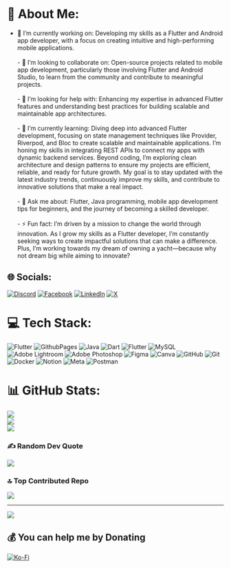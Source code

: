 # 💫 About Me:
- 🎯 I’m currently working on: Developing my skills as a Flutter and Android app developer, with a focus on creating intuitive and high-performing mobile applications.<br><br>- 🤝 I’m looking to collaborate on: Open-source projects related to mobile app development, particularly those involving Flutter and Android Studio, to learn from the community and contribute to meaningful projects.<br><br>- 📝 I’m looking for help with: Enhancing my expertise in advanced Flutter features and understanding best practices for building scalable and maintainable app architectures.<br><br>- 🌱 I’m currently learning: Diving deep into advanced Flutter development, focusing on state management techniques like Provider, Riverpod, and Bloc to create scalable and maintainable applications. I’m honing my skills in integrating REST APIs to connect my apps with dynamic backend services. Beyond coding, I’m exploring clean architecture and design patterns to ensure my projects are efficient, reliable, and ready for future growth. My goal is to stay updated with the latest industry trends, continuously improve my skills, and contribute to innovative solutions that make a real impact.<br><br>- 💬 Ask me about: Flutter, Java programming, mobile app development tips for beginners, and the journey of becoming a skilled developer.<br><br>- ⚡ Fun fact: I’m driven by a mission to change the world through innovation. As I grow my skills as a Flutter developer, I’m constantly seeking ways to create impactful solutions that can make a difference. Plus, I’m working towards my dream of owning a yacht—because why not dream big while aiming to innovate?


## 🌐 Socials:
[![Discord](https://img.shields.io/badge/Discord-%237289DA.svg?logo=discord&logoColor=white)](https://discord.gg/Qpaxf8df) [![Facebook](https://img.shields.io/badge/Facebook-%231877F2.svg?logo=Facebook&logoColor=white)](https://facebook.com/rakibulmehedi02) [![LinkedIn](https://img.shields.io/badge/LinkedIn-%230077B5.svg?logo=linkedin&logoColor=white)](https://linkedin.com/in/rakibul-islam-mehedi-a1b8ba1bb?utm_source=share&utm_campaign=share_via&utm_content=profile&utm_medium=android_app) [![X](https://img.shields.io/badge/X-black.svg?logo=X&logoColor=white)](https://x.com/rakibulislammehedi02) 

# 💻 Tech Stack:
![Flutter](https://img.shields.io/badge/Flutter-%2302569B.svg?style=for-the-badge&logo=Flutter&logoColor=white) ![GithubPages](https://img.shields.io/badge/github%20pages-121013?style=for-the-badge&logo=github&logoColor=white) ![Java](https://img.shields.io/badge/java-%23ED8B00.svg?style=for-the-badge&logo=openjdk&logoColor=white) ![Dart](https://img.shields.io/badge/dart-%230175C2.svg?style=for-the-badge&logo=dart&logoColor=white) ![Flutter](https://img.shields.io/badge/Flutter-%2302569B.svg?style=for-the-badge&logo=Flutter&logoColor=white) ![MySQL](https://img.shields.io/badge/mysql-4479A1.svg?style=for-the-badge&logo=mysql&logoColor=white) ![Adobe Lightroom](https://img.shields.io/badge/Adobe%20Lightroom-31A8FF.svg?style=for-the-badge&logo=Adobe%20Lightroom&logoColor=white) ![Adobe Photoshop](https://img.shields.io/badge/adobe%20photoshop-%2331A8FF.svg?style=for-the-badge&logo=adobe%20photoshop&logoColor=white) ![Figma](https://img.shields.io/badge/figma-%23F24E1E.svg?style=for-the-badge&logo=figma&logoColor=white) ![Canva](https://img.shields.io/badge/Canva-%2300C4CC.svg?style=for-the-badge&logo=Canva&logoColor=white) ![GitHub](https://img.shields.io/badge/github-%23121011.svg?style=for-the-badge&logo=github&logoColor=white) ![Git](https://img.shields.io/badge/git-%23F05033.svg?style=for-the-badge&logo=git&logoColor=white) ![Docker](https://img.shields.io/badge/docker-%230db7ed.svg?style=for-the-badge&logo=docker&logoColor=white) ![Notion](https://img.shields.io/badge/Notion-%23000000.svg?style=for-the-badge&logo=notion&logoColor=white) ![Meta](https://img.shields.io/badge/Meta-%230467DF.svg?style=for-the-badge&logo=Meta&logoColor=white) ![Postman](https://img.shields.io/badge/Postman-FF6C37?style=for-the-badge&logo=postman&logoColor=white)
# 📊 GitHub Stats:
![](https://github-readme-stats.vercel.app/api?username=MehedisGits&theme=swift&hide_border=false&include_all_commits=true&count_private=true)<br/>
![](https://github-readme-streak-stats.herokuapp.com/?user=MehedisGits&theme=swift&hide_border=false)<br/>
![](https://github-readme-stats.vercel.app/api/top-langs/?username=MehedisGits&theme=swift&hide_border=false&include_all_commits=true&count_private=true&layout=compact)

### ✍️ Random Dev Quote
![](https://quotes-github-readme.vercel.app/api?type=horizontal&theme=radical)

### 🔝 Top Contributed Repo
![](https://github-contributor-stats.vercel.app/api?username=MehedisGits&limit=5&theme=transparent&combine_all_yearly_contributions=true)

---
[![](https://visitcount.itsvg.in/api?id=MehedisGits&icon=10&color=13)](https://visitcount.itsvg.in)

  ## 💰 You can help me by Donating
  [![Ko-Fi](https://img.shields.io/badge/Ko--fi-F16061?style=for-the-badge&logo=ko-fi&logoColor=white)](https://ko-fi.com/rakibulislammehedi) 

  
<!-- Proudly created with GPRM ( https://gprm.itsvg.in ) -->
